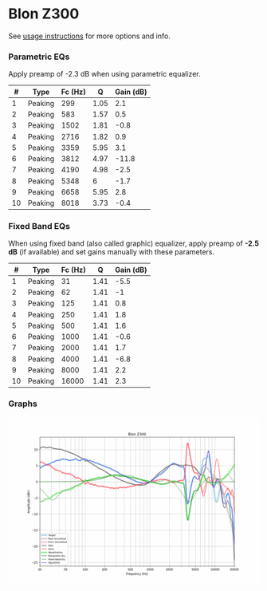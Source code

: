 # Blon Z300
See [usage instructions](https://github.com/jaakkopasanen/AutoEq#usage) for more options and info.

### Parametric EQs
Apply preamp of -2.3 dB when using parametric equalizer.

|   # | Type    |   Fc (Hz) |    Q |   Gain (dB) |
|-----|---------|-----------|------|-------------|
|   1 | Peaking |       299 | 1.05 |         2.1 |
|   2 | Peaking |       583 | 1.57 |         0.5 |
|   3 | Peaking |      1502 | 1.81 |        -0.8 |
|   4 | Peaking |      2716 | 1.82 |         0.9 |
|   5 | Peaking |      3359 | 5.95 |         3.1 |
|   6 | Peaking |      3812 | 4.97 |       -11.8 |
|   7 | Peaking |      4190 | 4.98 |        -2.5 |
|   8 | Peaking |      5348 | 6    |        -1.7 |
|   9 | Peaking |      6658 | 5.95 |         2.8 |
|  10 | Peaking |      8018 | 3.73 |        -0.4 |

### Fixed Band EQs
When using fixed band (also called graphic) equalizer, apply preamp of **-2.5 dB** (if available) and set gains manually with these parameters.

|   # | Type    |   Fc (Hz) |    Q |   Gain (dB) |
|-----|---------|-----------|------|-------------|
|   1 | Peaking |        31 | 1.41 |        -5.5 |
|   2 | Peaking |        62 | 1.41 |        -1   |
|   3 | Peaking |       125 | 1.41 |         0.8 |
|   4 | Peaking |       250 | 1.41 |         1.8 |
|   5 | Peaking |       500 | 1.41 |         1.6 |
|   6 | Peaking |      1000 | 1.41 |        -0.6 |
|   7 | Peaking |      2000 | 1.41 |         1.7 |
|   8 | Peaking |      4000 | 1.41 |        -6.8 |
|   9 | Peaking |      8000 | 1.41 |         2.2 |
|  10 | Peaking |     16000 | 1.41 |         2.3 |

### Graphs
![](./Blon%20Z300.png)
